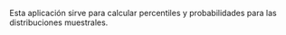 ﻿Esta aplicación sirve para calcular percentiles y probabilidades para las distribuciones muestrales.
